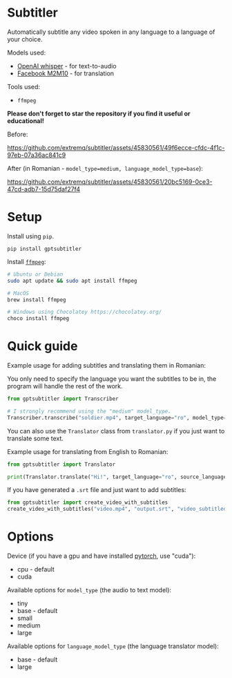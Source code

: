 # Subtitler
Automatically subtitle any video spoken in any language to a language of your choice.

Models used:
- [OpenAI whisper](https://openai.com/research/whisper) - for text-to-audio
- [Facebook M2M10](https://huggingface.co/facebook/m2m100_418M) - for translation

Tools used:
- `ffmpeg`

**Please don't forget to star the repository if you find it useful or educational!**

Before:

https://github.com/extremq/subtitler/assets/45830561/49f6ecce-cfdc-4f1c-97eb-07a36ac841c9

After (in Romanian - `model_type=medium, language_model_type=base`):

https://github.com/extremq/subtitler/assets/45830561/20bc5169-0ce3-47cd-adb7-15d75daf27f4

# Setup
Install using `pip`.

```
pip install gptsubtitler
```

Install [`ffmpeg`](https://ffmpeg.org/):
```bash
# Ubuntu or Debian
sudo apt update && sudo apt install ffmpeg

# MacOS
brew install ffmpeg

# Windows using Chocolatey https://chocolatey.org/
choco install ffmpeg
```

# Quick guide
Example usage for adding subtitles and translating them in Romanian:

You only need to specify the language you want the subtitles to be in, the program will handle the rest of the work.
```py
from gptsubtitler import Transcriber

# I strongly recommend using the "medium" model_type.
Transcriber.transcribe("soldier.mp4", target_language="ro", model_type="medium", language_model_type="base", device="cuda")
```

You can also use the `Translator` class from `translator.py` if you just want to translate some text.

Example usage for translating from English to Romanian:
```py
from gptsubtitler import Translator

print(Translator.translate("Hi!", target_language="ro", source_language="en", device="cuda"))
```

If you have generated a `.srt` file and just want to add subtitles:
```py
from gptsubtitler import create_video_with_subtitles
create_video_with_subtitles("video.mp4", "output.srt", "video_subtitled.mp4")
```

# Options
Device (if you have a gpu and have installed [pytorch](https://pytorch.org/get-started/locally/), use "cuda"):
- cpu - default
- cuda

Available options for `model_type` (the audio to text model):
- tiny
- base - default
- small
- medium
- large

Available options for `language_model_type` (the language translator model):
- base - default
- large
